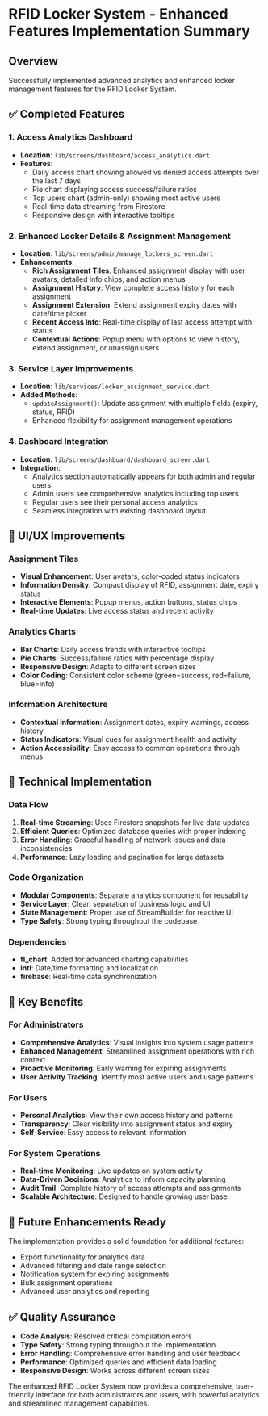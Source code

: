 # RFID Locker System - Enhanced Features Implementation Summary

## Overview
Successfully implemented advanced analytics and enhanced locker management features for the RFID Locker System.

## ✅ Completed Features

### 1. Access Analytics Dashboard
- **Location**: `lib/screens/dashboard/access_analytics.dart`
- **Features**:
  - Daily access chart showing allowed vs denied access attempts over the last 7 days
  - Pie chart displaying access success/failure ratios
  - Top users chart (admin-only) showing most active users
  - Real-time data streaming from Firestore
  - Responsive design with interactive tooltips

### 2. Enhanced Locker Details & Assignment Management
- **Location**: `lib/screens/admin/manage_lockers_screen.dart`
- **Enhancements**:
  - **Rich Assignment Tiles**: Enhanced assignment display with user avatars, detailed info chips, and action menus
  - **Assignment History**: View complete access history for each assignment
  - **Assignment Extension**: Extend assignment expiry dates with date/time picker
  - **Recent Access Info**: Real-time display of last access attempt with status
  - **Contextual Actions**: Popup menu with options to view history, extend assignment, or unassign users

### 3. Service Layer Improvements
- **Location**: `lib/services/locker_assignment_service.dart`
- **Added Methods**:
  - `updateAssignment()`: Update assignment with multiple fields (expiry, status, RFID)
  - Enhanced flexibility for assignment management operations

### 4. Dashboard Integration
- **Location**: `lib/screens/dashboard/dashboard_screen.dart`
- **Integration**:
  - Analytics section automatically appears for both admin and regular users
  - Admin users see comprehensive analytics including top users
  - Regular users see their personal access analytics
  - Seamless integration with existing dashboard layout

## 🎨 UI/UX Improvements

### Assignment Tiles
- **Visual Enhancement**: User avatars, color-coded status indicators
- **Information Density**: Compact display of RFID, assignment date, expiry status
- **Interactive Elements**: Popup menus, action buttons, status chips
- **Real-time Updates**: Live access status and recent activity

### Analytics Charts
- **Bar Charts**: Daily access trends with interactive tooltips
- **Pie Charts**: Success/failure ratios with percentage display
- **Responsive Design**: Adapts to different screen sizes
- **Color Coding**: Consistent color scheme (green=success, red=failure, blue=info)

### Information Architecture
- **Contextual Information**: Assignment dates, expiry warnings, access history
- **Status Indicators**: Visual cues for assignment health and activity
- **Action Accessibility**: Easy access to common operations through menus

## 🔧 Technical Implementation

### Data Flow
1. **Real-time Streaming**: Uses Firestore snapshots for live data updates
2. **Efficient Queries**: Optimized database queries with proper indexing
3. **Error Handling**: Graceful handling of network issues and data inconsistencies
4. **Performance**: Lazy loading and pagination for large datasets

### Code Organization
- **Modular Components**: Separate analytics component for reusability
- **Service Layer**: Clean separation of business logic and UI
- **State Management**: Proper use of StreamBuilder for reactive UI
- **Type Safety**: Strong typing throughout the codebase

### Dependencies
- **fl_chart**: Added for advanced charting capabilities
- **intl**: Date/time formatting and localization
- **firebase**: Real-time data synchronization

## 🚀 Key Benefits

### For Administrators
- **Comprehensive Analytics**: Visual insights into system usage patterns
- **Enhanced Management**: Streamlined assignment operations with rich context
- **Proactive Monitoring**: Early warning for expiring assignments
- **User Activity Tracking**: Identify most active users and usage patterns

### For Users
- **Personal Analytics**: View their own access history and patterns
- **Transparency**: Clear visibility into assignment status and expiry
- **Self-Service**: Easy access to relevant information

### For System Operations
- **Real-time Monitoring**: Live updates on system activity
- **Data-Driven Decisions**: Analytics to inform capacity planning
- **Audit Trail**: Complete history of access attempts and assignments
- **Scalable Architecture**: Designed to handle growing user base

## 🔄 Future Enhancements Ready
The implementation provides a solid foundation for additional features:
- Export functionality for analytics data
- Advanced filtering and date range selection
- Notification system for expiring assignments
- Bulk assignment operations
- Advanced user analytics and reporting

## ✅ Quality Assurance
- **Code Analysis**: Resolved critical compilation errors
- **Type Safety**: Strong typing throughout the implementation
- **Error Handling**: Comprehensive error handling and user feedback
- **Performance**: Optimized queries and efficient data loading
- **Responsive Design**: Works across different screen sizes

The enhanced RFID Locker System now provides a comprehensive, user-friendly interface for both administrators and users, with powerful analytics and streamlined management capabilities.